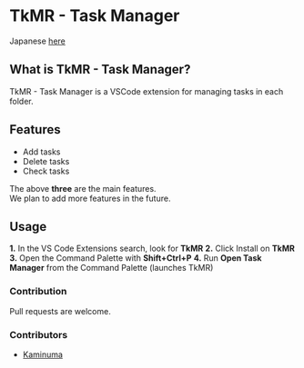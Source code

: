 # TkMR - Task Manager

Japanese [here](https://github.com/kaedeek/TaskManager/blob/main/README.md)

## What is TkMR - Task Manager?

TkMR - Task Manager is a VSCode extension for managing tasks in each folder.

## Features

- Add tasks
- Delete tasks
- Check tasks

The above **three** are the main features.  
We plan to add more features in the future.

## Usage

**1.** In the VS Code Extensions search, look for **TkMR**
**2.** Click Install on **TkMR**
**3.** Open the Command Palette with **Shift+Ctrl+P**
**4.** Run **Open Task Manager** from the Command Palette (launches TkMR)



### Contribution

Pull requests are welcome.

### Contributors

- [Kaminuma](https://github.com/kaminuma)